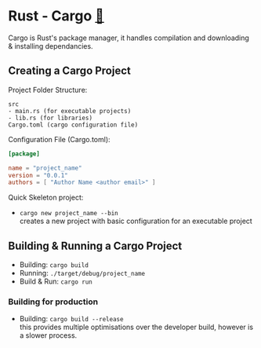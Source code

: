 # Rust - Cargo [&#128279;](https://doc.rust-lang.org/book/getting-started.html)

Cargo is Rust's package manager, it handles compilation and downloading & installing dependancies.

## Creating a Cargo Project

Project Folder Structure:
```
src
- main.rs (for executable projects)
- lib.rs (for libraries)
Cargo.toml (cargo configuration file)
```

Configuration File (Cargo.toml):
```toml
[package]

name = "project_name"
version = "0.0.1"
authors = [ "Author Name <author email>" ]
```

Quick Skeleton project:
- `cargo new project_name --bin` \
creates a new project with basic configuration for an executable project

## Building & Running a Cargo Project
- Building: `cargo build`
- Running: `./target/debug/project_name` 
- Build & Run: `cargo run`

### Building for production
- Building: `cargo build --release` \
this provides multiple optimisations over the developer build, however is a slower process.